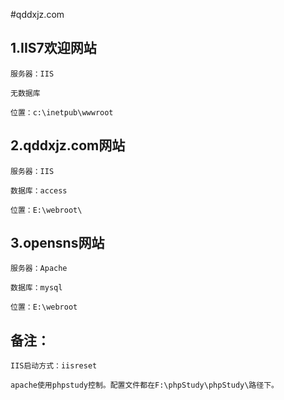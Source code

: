#qddxjz.com



1.IIS7欢迎网站
-----------
	服务器：IIS
	
	无数据库
	
	位置：c:\inetpub\wwwroot

2.qddxjz.com网站
--------------
	服务器：IIS
	
	数据库：access
	
	位置：E:\webroot\

3.opensns网站
-----------
	服务器：Apache
	
	数据库：mysql
	
	位置：E:\webroot
	
备注：
----------
	IIS启动方式：iisreset

	apache使用phpstudy控制。配置文件都在F:\phpStudy\phpStudy\路径下。
